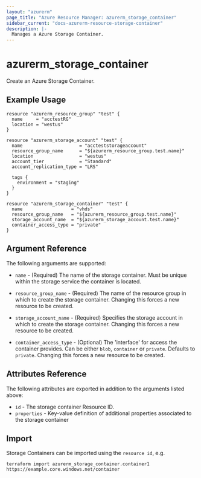 ```yaml
---
layout: "azurerm"
page_title: "Azure Resource Manager: azurerm_storage_container"
sidebar_current: "docs-azurerm-resource-storage-container"
description: |-
  Manages a Azure Storage Container.
---
```


# azurerm_storage_container

Create an Azure Storage Container.

## Example Usage

```hcl
resource "azurerm_resource_group" "test" {
  name     = "acctestRG"
  location = "westus"
}

resource "azurerm_storage_account" "test" {
  name                     = "accteststorageaccount"
  resource_group_name      = "${azurerm_resource_group.test.name}"
  location                 = "westus"
  account_tier             = "Standard"
  account_replication_type = "LRS"

  tags {
    environment = "staging"
  }
}

resource "azurerm_storage_container" "test" {
  name                  = "vhds"
  resource_group_name   = "${azurerm_resource_group.test.name}"
  storage_account_name  = "${azurerm_storage_account.test.name}"
  container_access_type = "private"
}
```

## Argument Reference

The following arguments are supported:

* `name` - (Required) The name of the storage container. Must be unique within the storage service the container is located.

* `resource_group_name` - (Required) The name of the resource group in which to
    create the storage container. Changing this forces a new resource to be created.

* `storage_account_name` - (Required) Specifies the storage account in which to create the storage container.
 Changing this forces a new resource to be created.

* `container_access_type` - (Optional) The 'interface' for access the container provides. Can be either `blob`, `container` or `private`. Defaults to `private`. Changing this forces a new resource to be created.

## Attributes Reference

The following attributes are exported in addition to the arguments listed above:

* `id` - The storage container Resource ID.
* `properties` - Key-value definition of additional properties associated to the storage container

## Import

Storage Containers can be imported using the `resource id`, e.g.

```shell
terraform import azurerm_storage_container.container1 https://example.core.windows.net/container
```
